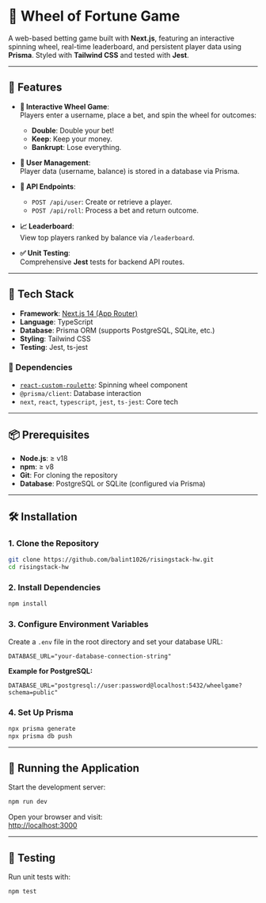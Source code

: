 # 🎯 Wheel of Fortune Game

A web-based betting game built with **Next.js**, featuring an interactive spinning wheel, real-time leaderboard, and persistent player data using **Prisma**. Styled with **Tailwind CSS** and tested with **Jest**.

---

## 🚀 Features

- **🎡 Interactive Wheel Game**:  
  Players enter a username, place a bet, and spin the wheel for outcomes:
  - **Double**: Double your bet!
  - **Keep**: Keep your money.
  - **Bankrupt**: Lose everything.

- **👤 User Management**:  
  Player data (username, balance) is stored in a database via Prisma.

- **🔌 API Endpoints**:
  - `POST /api/user`: Create or retrieve a player.
  - `POST /api/roll`: Process a bet and return outcome.

- **📈 Leaderboard**:  
  View top players ranked by balance via `/leaderboard`.

- **✅ Unit Testing**:  
  Comprehensive **Jest** tests for backend API routes.

---

## 🧱 Tech Stack

- **Framework**: [Next.js 14 (App Router)](https://nextjs.org)
- **Language**: TypeScript
- **Database**: Prisma ORM (supports PostgreSQL, SQLite, etc.)
- **Styling**: Tailwind CSS
- **Testing**: Jest, ts-jest

### 🔧 Dependencies

- [`react-custom-roulette`](https://www.npmjs.com/package/react-custom-roulette): Spinning wheel component  
- `@prisma/client`: Database interaction  
- `next`, `react`, `typescript`, `jest`, `ts-jest`: Core tech

---

## 📦 Prerequisites

- **Node.js**: ≥ v18  
- **npm**: ≥ v8  
- **Git**: For cloning the repository  
- **Database**: PostgreSQL or SQLite (configured via Prisma)

---

## 🛠️ Installation

### 1. Clone the Repository

```bash
git clone https://github.com/balint1026/risingstack-hw.git
cd risingstack-hw
```

### 2. Install Dependencies

```bash
npm install
```

### 3. Configure Environment Variables

Create a `.env` file in the root directory and set your database URL:

```env
DATABASE_URL="your-database-connection-string"
```

**Example for PostgreSQL:**

```env
DATABASE_URL="postgresql://user:password@localhost:5432/wheelgame?schema=public"
```

### 4. Set Up Prisma

```bash
npx prisma generate
npx prisma db push
```

---

## 🚴 Running the Application

Start the development server:

```bash
npm run dev
```

Open your browser and visit:  
[http://localhost:3000](http://localhost:3000)

---

## 🧪 Testing

Run unit tests with:

```bash
npm test
```